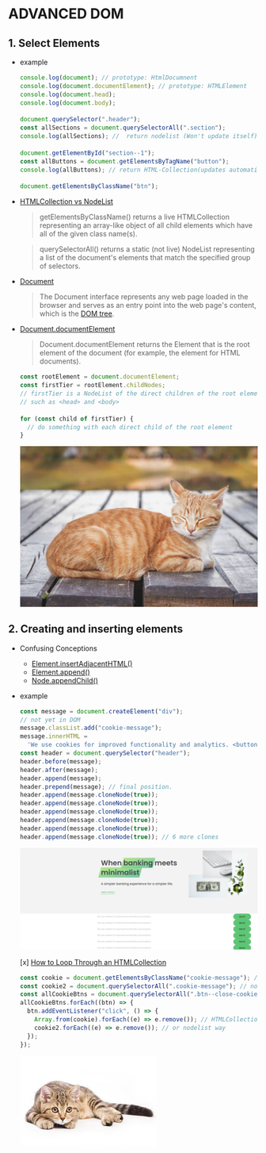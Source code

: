 # ADVANCED DOM

## 1. Select Elements

- example

  ```javascript
  console.log(document); // prototype: HtmlDocumnent
  console.log(document.documentElement); // prototype: HTMLElement
  console.log(document.head);
  console.log(document.body);

  document.querySelector(".header");
  const allSections = document.querySelectorAll(".section");
  console.log(allSections); //  return nodelist (Won't update itself)

  document.getElementById("section--1");
  const allButtons = document.getElementsByTagName("button");
  console.log(allButtons); // return HTML-Collection(updates automaticlly E.g: Delete an element)

  document.getElementsByClassName("btn");
  ```

- [HTMLCollection vs NodeList](https://dev.to/jharteaga/difference-between-htmlcollection-and-nodelist-25bp?signin=true)

  > getElementsByClassName() returns a live HTMLCollection representing an array-like object of all child elements which have all of the given class name(s).

  > querySelectorAll() returns a static (not live) NodeList representing a list of the document's elements that match the specified group of selectors.

- [Document](https://developer.mozilla.org/en-US/docs/Web/API/Document)
  > The Document interface represents any web page loaded in the browser and serves as an entry point into the web page's content, which is the [DOM tree](https://developer.mozilla.org/en-US/docs/Web/API/Document_object_model/Using_the_W3C_DOM_Level_1_Core).
- [Document.documentElement](https://developer.mozilla.org/en-US/docs/Web/API/Document/documentElement)

  > Document.documentElement returns the Element that is the root element of the document (for example, the <html> element for HTML documents).

  ```javascript
  const rootElement = document.documentElement;
  const firstTier = rootElement.childNodes;
  // firstTier is a NodeList of the direct children of the root element
  // such as <head> and <body>

  for (const child of firstTier) {
    // do something with each direct child of the root element
  }
  ```

  ![](img/cat2.jpg)

## 2. Creating and inserting elements

- Confusing Conceptions

  - [Element.insertAdjacentHTML()](https://developer.mozilla.org/en-US/docs/Web/API/Element/insertAdjacentHTML)
  - [Element.append()](https://developer.mozilla.org/en-US/docs/Web/API/Element/append)
  - [Node.appendChild()](https://developer.mozilla.org/en-US/docs/Web/API/Node/appendChild)

- example

  ```javascript
  const message = document.createElement("div");
  // not yet in DOM
  message.classList.add("cookie-message");
  message.innerHTML =
    'We use cookies for improved functionality and analytics. <button class ="btn btn--close-cookie">Got it!</button>';
  const header = document.querySelector("header");
  header.before(message);
  header.after(message);
  header.append(message);
  header.prepend(message); // final position.
  header.append(message.cloneNode(true));
  header.append(message.cloneNode(true));
  header.append(message.cloneNode(true));
  header.append(message.cloneNode(true));
  header.append(message.cloneNode(true));
  header.append(message.cloneNode(true)); // 6 more clones
  ```

  ![](img/dom2.png)

  [x] [How to Loop Through an HTMLCollection](https://dev.to/isabelxklee/how-to-loop-through-an-htmlcollection-379k)

  ```javascript
  const cookie = document.getElementsByClassName("cookie-message"); // html collection
  const cookie2 = document.querySelectorAll(".cookie-message"); // node list
  const allCookieBtns = document.querySelectorAll(".btn--close-cookie");
  allCookieBtns.forEach((btn) => {
    btn.addEventListener("click", () => {
      Array.from(cookie).forEach((e) => e.remove()); // HTMLCollection way
      cookie2.forEach((e) => e.remove()); // or nodelist way
    });
  });
  ```

  ![](img/cat3.jpg)
